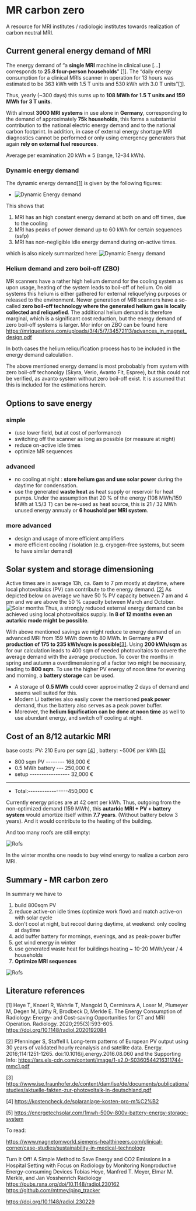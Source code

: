 # MR carbon zero
A resource for MRI institutes / radiologic institutes towards realization of carbon neutral MRI.

## Current general energy demand of MRI
The energy demand of “a **single MRI** machine in clinical use […] corresponds to **25.8 four-person households**” [[1]](#literature-references). The “daily energy consumption for a clinical MRIs  scanner in operation for 13 hours was estimated to be 363 kWh with 1.5 T units and 530 kWh with 3.0 T units”[[1]](#literature-references). 

Thus, yearly (~300 days) this sums up to **108 MWh for 1.5 T units  and 159 MWh for 3 T units**.

With almost **3000 MRI systems** in use alone in **Germany**, corresponding to the demand of approximately **75k households**, this forms a substantial contribution to the national electric energy demand and to the national carbon footprint. In addition, in case of external energy shortage MRI diagnostics cannot be performed or only using emergency generators that again **rely on external fuel resources**.

Average per examination 20 kWh ± 5 (range, 12–34 kWh).

### Dynamic energy demand 
The dynamic energy demand[[1]](#literature-references)  is given by the following figures:

 - ![Dynamic Energy demand](../main/img/dynNRG-MRI_fig2.jpeg)

This shows that 
1. MRI has an high constant energy demand at both on and off times, due to the cooling
2. MRI has peaks of power demand up to 60 kWh for certain sequences (ssfp)
3. MRI has non-negligible idle energy demand during on-active times.

which is also nicely summarized here:
![Dynamic Energy demand](../main/img/dynNRG_MRI_fig7.jpeg)

### Helium demand and zero boil-off (ZBO)
MR scanners have a rather high helium demand for the cooling system as upon usage, heating of the system leads to boil-off of helium.
On old systems this helium is either gathered for external reliquefying purposes or released to the environment.
Newer generation of MRI scanners have a so-called **zero boil-off technology where the generated helium gas is locally collected and reliquefied**. The additional helium demand is therefore marginal, which is a significant cost reduction, but the energy demand of zero boil-off systems is larger.
Mor infor on ZBO can be found here https://mriquestions.com/uploads/3/4/5/7/34572113/advances_in_magnet_design.pdf

In both cases the helium reliquification process has to be included in the energy demand calculation.

The above mentioned energy demand is most probobably from system with zero boil-off techonolgy (Skyra, Verio, Avanto Fit, Espree), but this could not be verified, as avanto system without zero boil-off exist. It is assumed that this is included for the estimations herein.


## Options to save energy
### simple
- (use lower field, but at cost of performance)
- switching off the scanner as long as possible (or measure at night)
- reduce on-active idle times 
- optimize MR sequences

### advanced 
- no cooling at night : **store helium gas and use solar power** during the daytime for condensation.
- use the generated **waste heat** as heat supply or reservoir for heat pumps. Under the assumption that 20 % of the energy (108 MWh/159 MWh at 1.5/3 T) can be re-used as heat source, this is  21 / 32 MWh unused energy annualy or **6 houshold per MRI system**.

### more advanced 
- design and usage of more efficient amplifiers
- more efficient cooling / isolation (e.g. cryogen-free systems, but seem to have similar demand)

## Solar system and storage dimensioning
Active times are in average 13h, ca. 6am to 7 pm mostly at daytime, where local photovoltaics (PV) can contribute to the energy demand. [[2]](#literature-references) 
As depicted below on average we have 50 % PV capacity between 7 am and 4 pm  and we are above the 50 % capacity between March and October.
![Solar months](../main/img/PV_weekly_hourly_germany.jpg)
Thus, a strongly reduced external energy demand can be achieved using local photovoltaics supply. 
**In 8 of 12 months even an autarkic mode might be possible**.

With above mentioned savings we might reduce te energy demand of an advanced MRI from 159 MWh down to 80 MWh.
In Germany a **PV production of 175 to 235 kWh/sqm is possible**[[3]](#literature-references).  Using **200 kWh/sqm** as for our calculation leads to 400 sqm of needed photovoltaics to covere the average demand with the average production.
To cover the months in spring and autumn a overdimensioning of a factor two might be necessary, leading to **800 sqm**.
To use the higher PV energy of noon time for evening and morning, a **battery storage** can be used.
 - A storage of **0.5 MWh** could cover approximatley 2 days of demand and seems well suited for this. 
 - Modern Li batteries also easily cover the mentioned **peak power** demand, thus the battery also serves as a peak power buffer.
 - Moreover, the **helium liquification can be done at noon time** as well to use abundant energy, and switch off cooling at night.

## Cost of an 8/12 autarkic MRI 
base costs: PV: 210 Euro per sqm [[4]](#literature-references) , battery: ~500€ per kWh [[5]](#literature-references) 

- 800 sqm PV --------  168,000 €
- 0.5 MWh battery --- 250,000 €
- setup ----------------- 32,000 €
- ----------------------------------
- Total:-----------------450,000 €

Currently energy prices are at 42 cent per kWh. Thus, outgoing from the non-optimized demand (159 MWh), this **autarkic MRI + PV + battery system** would amortize itself within **7.7 years**. (Without battery below 3 years). And it would contribute to the heating of the building.

And too many roofs are still empty:

![Rofs](../main/img/roofs.jpg)

In the winter months one needs to buy wind energy to realize a carbon zero MRI.

## Summary - MR carbon zero
In summary we have to
1. build 800sqm PV
2. reduce active-on idle times (optimize work flow) and match active-on with solar cycle
3. don't cool at night, but recool during daytime, at weekend: only cooling at daytime
4. add buffer battery for mornings, evenings, and as peak-power buffer
5. get wind energy in winter
6. use generated waste heat for buildings heating ~ 10-20 MWh/year / 4 households
7. **Optimize MRI sequences**

![Rofs](../main/img/summary.jpg)

## Literature references

[1]	Heye T, Knoerl R, Wehrle T, Mangold D, Cerminara A, Loser M, Plumeyer M, Degen M, Lüthy R, Brodbeck D, Merkle E. The Energy Consumption of Radiology: Energy- and Cost-saving                    Opportunities for CT and MRI Operation. Radiology. 2020;295(3):593-605. https://doi.org/10.1148/radiol.2020192084 

[2] Pfenninger S, Staffell I. Long-term patterns of European PV output using 30 years of validated hourly reanalysis and satellite data. Energy. 2016;114:1251-1265. doi:10.1016/j.energy.2016.08.060 and the Supporting Info: 
https://ars.els-cdn.com/content/image/1-s2.0-S0360544216311744-mmc1.pdf

[3] https://www.ise.fraunhofer.de/content/dam/ise/de/documents/publications/studies/aktuelle-fakten-zur-photovoltaik-in-deutschland.pdf

[4] https://kostencheck.de/solaranlage-kosten-pro-m%C2%B2

[5] https://energetechsolar.com/1mwh-500v-800v-battery-energy-storage-system


To read:

https://www.magnetomworld.siemens-healthineers.com/clinical-corner/case-studies/sustainability-in-medical-technology

Turn It Off! A Simple Method to Save Energy and CO2 Emissions in a Hospital Setting with Focus on Radiology by Monitoring Nonproductive Energy-consuming Devices Tobias Heye, Manfred T. Meyer, Elmar M. Merkle, and Jan Vosshenrich
Radiology https://pubs.rsna.org/doi/10.1148/radiol.230162
https://github.com/mtmey/ping_tracker


https://doi.org/10.1148/radiol.230229

